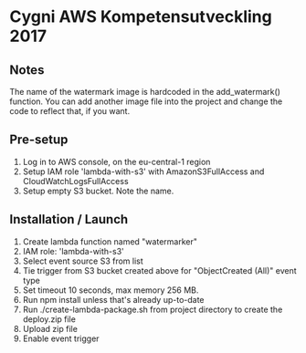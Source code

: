 # Cygni AWS Kompetensutveckling 2017

## Notes

The name of the watermark image is hardcoded in the add_watermark() function.
You can add another image file into the project and change the code to reflect
that, if you want.

## Pre-setup

1. Log in to AWS console, on the eu-central-1 region
1. Setup IAM role 'lambda-with-s3' with AmazonS3FullAccess and CloudWatchLogsFullAccess
1. Setup empty S3 bucket. Note the name.

## Installation / Launch

1. Create lambda function named "watermarker"
1. IAM role: 'lambda-with-s3'
1. Select event source S3 from list
1. Tie trigger from S3 bucket created above for "ObjectCreated (All)" event type
1. Set timeout 10 seconds, max memory 256 MB.
1. Run npm install unless that's already up-to-date
1. Run ./create-lambda-package.sh from project directory to create the deploy.zip file
1. Upload zip file
1. Enable event trigger
